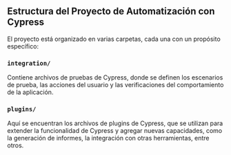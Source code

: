 ## Estructura del Proyecto de Automatización con Cypress

El proyecto está organizado en varias carpetas, cada una con un propósito específico:

### `integration/`

Contiene archivos de pruebas de Cypress, donde se definen los escenarios de prueba, las acciones del usuario y las verificaciones del comportamiento de la aplicación.

### `plugins/`

Aquí se encuentran los archivos de plugins de Cypress, que se utilizan para extender la funcionalidad de Cypress y agregar nuevas capacidades, como la generación de informes, la integración con otras herramientas, entre otros.
